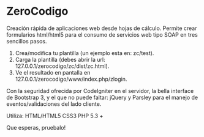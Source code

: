 ZeroCodigo
==========

Creación rápida de aplicaciones web desde hojas de cálculo. Permite crear formularios html/html5 para el consumo de servicios web tipo SOAP en tres sencillos pasos.

1. Crea/modifica tu plantilla (un ejemplo esta en: zc/test).
2. Carga la plantilla (debes abrir la url: 127.0.0.1/zerocodigo/zc/dist/zc.html).
3. Ve el resultado en pantalla en 127.0.0.1/zerocodigo/www/index.php/zlogin. 

Con la seguridad ofrecida por CodeIgniter en el servidor, la bella interface de Bootstrap 3, y el que no puede faltar: jQuery y Parsley para el manejo de eventos/validaciones del lado cliente.

Utiliza:
  HTML/HTML5
  CSS3
  PHP 5.3 +

Que esperas, pruebalo!
